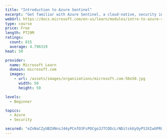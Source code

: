 ```yaml
---
title: "Introduction to Azure Sentinel"
excerpt: "Get familiar with Azure Sentinel, a cloud-native, security information and event management (SIEM) service."
webUrl: https://docs.microsoft.com/en-us/learn/modules/intro-to-azure-sentinel/
type: course
price: Free
length: PT29M
ratings:
  count: 815
  average: 4.796319
heat: 50

provider:
  name: Microsoft Learn
  domain: microsoft.com
  images:
    - url: /assets/images/organizations/microsoft.com-50x50.jpg
      width: 50
      height: 50

levels:
  - Beginner

topics:
  - Azure
  - Security

secured: "eZnNaCZyUBZ4NnsJ44yPCnfO3FsPOCgo3JTCODcLrNDitskUyOyPS3XIwUPRU0deeRneWM2fTdeRrszQ2AIWf5vYca6w/JJC9kcODXYuF7k9Cna/q+ADrNl9L5zN7gfoHCjkn9o681h5qe7jxdLlLchJF0pEkzR9Sf0ZRiMjrSLef6svNx6g3On69AtLeRnqFv3TDnXFqbLWjW8l/x3kJllxBVDf6WDgfPmrz/FAgzXfHCpPkm+OXuNAjMDl0bjZcoYs8eT8R9RJGwpERNQmqjiUcne3FZuweysSRVvIPPLYVuudhxKgAO58MmUsQnUjIVfhyLARmUnjFCpSPl1TE+6JQmYJWYZj7vZ142Jf7BJqZ6U8a4PENd81gtshPTduS6lJPwDSzss2XU7Cg1Hj1dOZt0EQqhO5sMlUg6lWm70=;nBwDRd903GAFGmDPFYK6lQ=="
---
```


